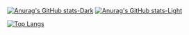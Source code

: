 [![Anurag's GitHub stats-Dark](https://github-readme-stats.vercel.app/api?username=since1986&show_icons=true&theme=dark#gh-dark-mode-only)](https://github.com/anuraghazra/github-readme-stats#gh-dark-mode-only)
[![Anurag's GitHub stats-Light](https://github-readme-stats.vercel.app/api?username=since1986&show_icons=true&theme=default#gh-light-mode-only)](https://github.com/anuraghazra/github-readme-stats#gh-light-mode-only)

[![Top Langs](https://github-readme-stats.vercel.app/api/top-langs/?hide=html,javascript,css,typescript&username=since1986&layout=compact)](https://github.com/anuraghazra/github-readme-stats)
